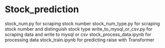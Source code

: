 # Stock_prediction
  stock_num.py for scraping stock number
  stock_num_type.py for scraping stock number and distinguish stock type
  write_to_mysql_or_csv.py for scraping data and write to mysql or csv
  stock_process_data.ipynb for processing data
  stock_train.ipynb for predicting raise with Transformer
